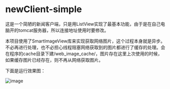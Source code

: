 # newClient-simple
这是一个简陋的新闻客户端，只是用ListView实现了最基本功能，由于是在自己电脑开的tomcat服务器，所以连接地址使用时要修改。


本项目使用了SmartImageView库来实现获取网络图片，这个过程本身就是异步。不必再进行处理，也不必担心线程阻塞网络获取到的图片都进行了缓存的处理。会在程序的cache目录下建/web_image_cache/，图片存在这里上次使用的时候，如果缓存图片已经存在，则不再从网络获取图片。

下面是运行效果图：

![image](http://i.imgur.com/0NcGJz0.jpg)
